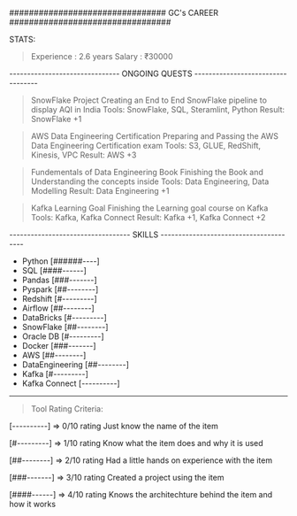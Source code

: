 
################################  GC's CAREER  #################################

STATS:
> Experience        : 2.6 years
> Salary            : ₹30000

------------------------------- ONGOING QUESTS ----------------------------------

> SnowFlake Project
        Creating an End to End SnowFlake pipeline to display AQI in India
        Tools: SnowFlake, SQL, Steramlint, Python
        Result: SnowFlake +1

> AWS Data Engineering Certification
        Preparing and Passing the AWS Data Engineering Certification exam
        Tools: S3, GLUE, RedShift, Kinesis, VPC
        Result: AWS +3

> Fundementals of Data Engineering Book
        Finishing the Book and Understanding the concepts inside
        Tools: Data Engineering, Data Modelling
        Result: Data Engineering +1

> Kafka Learning Goal
        Finishing the Learning goal course on Kafka
        Tools: Kafka, Kafka Connect
        Result: Kafka +1, Kafka Connect +2

---------------------------------- SKILLS ---------------------------------------

- Python            [######----]
- SQL               [####------]
- Pandas            [###-------]
- Pyspark           [##--------]
- Redshift          [#---------]
- Airflow           [##--------]
- DataBricks        [#---------]
- SnowFlake         [##--------]
- Oracle DB         [#---------]
- Docker            [###-------]
- AWS               [##--------]
- DataEngineering   [##--------]
- Kafka             [#---------]
- Kafka Connect     [----------]

-----------------------------------------------------------------------------------------

> Tool Rating Criteria:

[----------] => 0/10 rating
Just know the name of the item

[#---------] => 1/10 rating
Know what the item does and why it is used

[##--------] => 2/10 rating
Had a little hands on experience with the item

[###-------] => 3/10 rating
Created a project using the item

[####------] => 4/10 rating
Knows the architechture behind the item and how it works